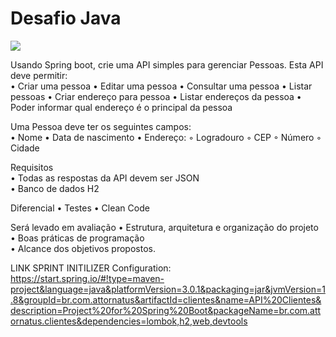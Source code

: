 # Desafio Java

![](https://github.com/gilberto-009199/athornatus_vaga/workflows/test/badge.svg)


Usando Spring boot, crie uma API simples para gerenciar Pessoas. Esta API deve permitir:  
    • Criar uma pessoa
    • Editar uma pessoa
    • Consultar uma pessoa
    • Listar pessoas
    • Criar endereço para pessoa
    • Listar endereços da pessoa
    • Poder informar qual endereço é o principal da pessoa  

Uma Pessoa deve ter os seguintes campos:  
    • Nome
    • Data de nascimento
    • Endereço:
        ◦ Logradouro
        ◦ CEP
        ◦ Número
        ◦ Cidade

Requisitos  
    • Todas as respostas da API devem ser JSON  
    • Banco de dados H2

Diferencial
    • Testes
    • Clean Code
 
Será levado em avaliação 
    • Estrutura, arquitetura e organização do projeto  
    • Boas práticas de programação  
    • Alcance dos objetivos propostos.

LINK SPRINT INITILIZER Configuration: https://start.spring.io/#!type=maven-project&language=java&platformVersion=3.0.1&packaging=jar&jvmVersion=1.8&groupId=br.com.attornatus&artifactId=clientes&name=API%20Clientes&description=Project%20for%20Spring%20Boot&packageName=br.com.attornatus.clientes&dependencies=lombok,h2,web,devtools